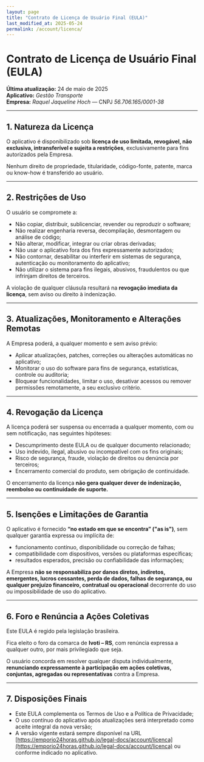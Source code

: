 ```yaml
---
layout: page
title: "Contrato de Licença de Usuário Final (EULA)"
last_modified_at: 2025-05-24
permalink: /account/licenca/
---
```


# Contrato de Licença de Usuário Final (EULA)

**Última atualização:** 24 de maio de 2025  
**Aplicativo:** *Gestão Transporte*  
**Empresa:** *Raquel Jaqueline Hoch* — CNPJ *56.706.165/0001-38*  

---

## 1. Natureza da Licença

O aplicativo é disponibilizado sob **licença de uso limitada, revogável, não exclusiva, intransferível e sujeita a restrições**, exclusivamente para fins autorizados pela Empresa.

Nenhum direito de propriedade, titularidade, código-fonte, patente, marca ou know-how é transferido ao usuário.

---

## 2. Restrições de Uso

O usuário se compromete a:

- Não copiar, distribuir, sublicenciar, revender ou reproduzir o software;
- Não realizar engenharia reversa, decompilação, desmontagem ou análise de código;
- Não alterar, modificar, integrar ou criar obras derivadas;
- Não usar o aplicativo fora dos fins expressamente autorizados;
- Não contornar, desabilitar ou interferir em sistemas de segurança, autenticação ou monitoramento do aplicativo;
- Não utilizar o sistema para fins ilegais, abusivos, fraudulentos ou que infrinjam direitos de terceiros.

A violação de qualquer cláusula resultará na **revogação imediata da licença**, sem aviso ou direito à indenização.

---

## 3. Atualizações, Monitoramento e Alterações Remotas

A Empresa poderá, a qualquer momento e sem aviso prévio:

- Aplicar atualizações, patches, correções ou alterações automáticas no aplicativo;
- Monitorar o uso do software para fins de segurança, estatísticas, controle ou auditoria;
- Bloquear funcionalidades, limitar o uso, desativar acessos ou remover permissões remotamente, a seu exclusivo critério.

---

## 4. Revogação da Licença

A licença poderá ser suspensa ou encerrada a qualquer momento, com ou sem notificação, nas seguintes hipóteses:

- Descumprimento deste EULA ou de qualquer documento relacionado;
- Uso indevido, ilegal, abusivo ou incompatível com os fins originais;
- Risco de segurança, fraude, violação de direitos ou denúncia por terceiros;
- Encerramento comercial do produto, sem obrigação de continuidade.

O encerramento da licença **não gera qualquer dever de indenização, reembolso ou continuidade de suporte.**

---

## 5. Isenções e Limitações de Garantia

O aplicativo é fornecido **“no estado em que se encontra” ("as is")**, sem qualquer garantia expressa ou implícita de:

- funcionamento contínuo, disponibilidade ou correção de falhas;
- compatibilidade com dispositivos, versões ou plataformas específicas;
- resultados esperados, precisão ou confiabilidade das informações;

A Empresa **não se responsabiliza por danos diretos, indiretos, emergentes, lucros cessantes, perda de dados, falhas de segurança, ou qualquer prejuízo financeiro, contratual ou operacional** decorrente do uso ou impossibilidade de uso do aplicativo.

---

## 6. Foro e Renúncia a Ações Coletivas

Este EULA é regido pela legislação brasileira.

Fica eleito o foro da comarca de **Ivoti – RS**, com renúncia expressa a qualquer outro, por mais privilegiado que seja.

O usuário concorda em resolver qualquer disputa individualmente, **renunciando expressamente à participação em ações coletivas, conjuntas, agregadas ou representativas** contra a Empresa.

---

## 7. Disposições Finais

- Este EULA complementa os Termos de Uso e a Política de Privacidade;
- O uso contínuo do aplicativo após atualizações será interpretado como aceite integral da nova versão;
- A versão vigente estará sempre disponível na URL [https://emporio24horas.github.io/legal-docs/account/licenca](https://emporio24horas.github.io/legal-docs/account/licenca) ou conforme indicado no aplicativo.
